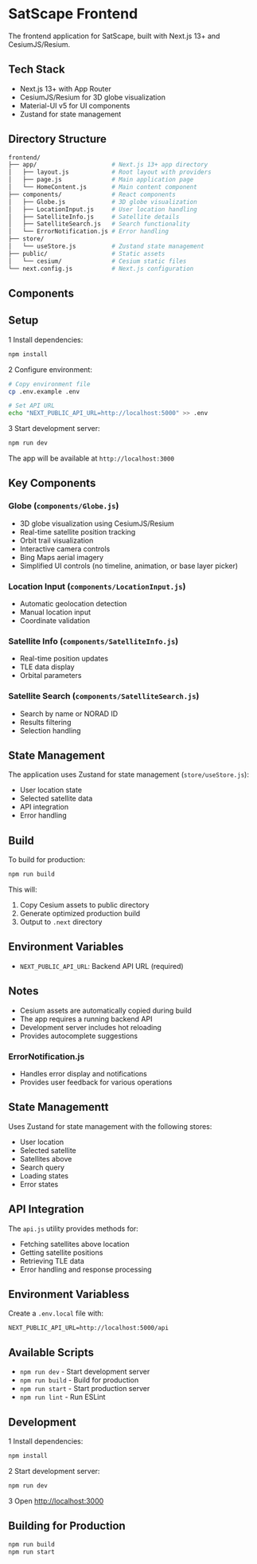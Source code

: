 # SatScape Frontend

The frontend application for SatScape, built with Next.js 13+ and CesiumJS/Resium.

## Tech Stack

- Next.js 13+ with App Router
- CesiumJS/Resium for 3D globe visualization
- Material-UI v5 for UI components
- Zustand for state management

## Directory Structure

```bash
frontend/
├── app/                     # Next.js 13+ app directory
│   ├── layout.js            # Root layout with providers
│   ├── page.js              # Main application page
│   └── HomeContent.js       # Main content component
├── components/              # React components
│   ├── Globe.js             # 3D globe visualization
│   ├── LocationInput.js     # User location handling
│   ├── SatelliteInfo.js     # Satellite details
│   ├── SatelliteSearch.js   # Search functionality
│   └── ErrorNotification.js # Error handling
├── store/
│   └── useStore.js          # Zustand state management
├── public/                  # Static assets
│   └── cesium/              # Cesium static files
└── next.config.js           # Next.js configuration
```

## Components

## Setup

1 Install dependencies:

```bash
npm install
```

2 Configure environment:

```bash
# Copy environment file
cp .env.example .env

# Set API URL
echo "NEXT_PUBLIC_API_URL=http://localhost:5000" >> .env
```

3 Start development server:

```bash
npm run dev
```

The app will be available at `http://localhost:3000`

## Key Components

### Globe (`components/Globe.js`)

- 3D globe visualization using CesiumJS/Resium
- Real-time satellite position tracking
- Orbit trail visualization
- Interactive camera controls
- Bing Maps aerial imagery
- Simplified UI controls (no timeline, animation, or base layer picker)

### Location Input (`components/LocationInput.js`)

- Automatic geolocation detection
- Manual location input
- Coordinate validation

### Satellite Info (`components/SatelliteInfo.js`)

- Real-time position updates
- TLE data display
- Orbital parameters

### Satellite Search (`components/SatelliteSearch.js`)

- Search by name or NORAD ID
- Results filtering
- Selection handling

## State Management

The application uses Zustand for state management (`store/useStore.js`):

- User location state
- Selected satellite data
- API integration
- Error handling

## Build

To build for production:

```bash
npm run build
```

This will:

1. Copy Cesium assets to public directory
2. Generate optimized production build
3. Output to `.next` directory

## Environment Variables

- `NEXT_PUBLIC_API_URL`: Backend API URL (required)

## Notes

- Cesium assets are automatically copied during build
- The app requires a running backend API
- Development server includes hot reloading
- Provides autocomplete suggestions

### ErrorNotification.js

- Handles error display and notifications
- Provides user feedback for various operations

## State Managementt

Uses Zustand for state management with the following stores:

- User location
- Selected satellite
- Satellites above
- Search query
- Loading states
- Error states

## API Integration

The `api.js` utility provides methods for:

- Fetching satellites above location
- Getting satellite positions
- Retrieving TLE data
- Error handling and response processing

## Environment Variabless

Create a `.env.local` file with:

```env
NEXT_PUBLIC_API_URL=http://localhost:5000/api
```

## Available Scripts

- `npm run dev` - Start development server
- `npm run build` - Build for production
- `npm run start` - Start production server
- `npm run lint` - Run ESLint

## Development

1 Install dependencies:

```bash
npm install
```

2 Start development server:

```bash
npm run dev
```

3 Open <http://localhost:3000>

## Building for Production

```bash
npm run build
npm run start
```
